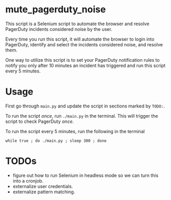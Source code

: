 # mute\_pagerduty\_noise
This script is a Selenium script to automate the browser and resolve PagerDuty
incidents considered noise by the user.

Every time you run this script, it will automate the browser to login into
PagerDuty, identify and select the incidents considered noise, and resolve
them.

One way to utilize this script is to set your PagerDuty notification rules to
notify you only after 10 minutes an incident has triggered and run this script
every 5 minutes.

# Usage
First go through `main.py` and update the script in sections marked by `TODO:`.

To run the script _once_, run `./main.py` in the terminal. This will trigger
the script to check PagerDuty _once_.

To run the script every 5 minutes, run the following in the terminal

    while true ; do ./main.py ; sleep 300 ; done

# TODOs
- figure out how to run Selenium in headless mode so we can turn this into a
  cronjob.
- externalize user credentials.
- externalize pattern matching.
